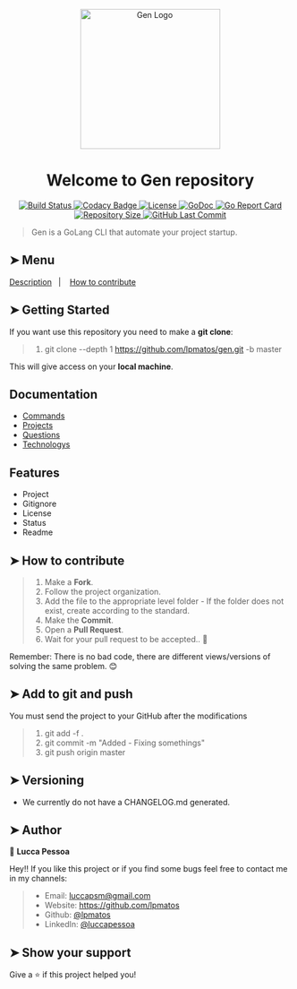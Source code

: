 <p align="center">
  <img alt="Gen Logo" src="https://github.com/lpmatos/gen/blob/master/assets/Logo.png" width="250px" float="center"/>
</p>

<h1 align="center">Welcome to Gen repository</h1>

<p align="center">
  <a href="https://travis-ci.com/lpmatos/gen">
    <img alt="Build Status" src="https://travis-ci.com/lpmatos/gen.svg?branch=master">
  </a>
  <a href="https://www.codacy.com/manual/lpmatos/gen/dashboard?utm_source=github.com&amp;utm_medium=referral&amp;utm_content=lpmatos/gen&amp;utm_campaign=Badge_Grade">
    <img alt="Codacy Badge" src="https://app.codacy.com/project/badge/Grade/33544dd8a7f7408a93220542445f429e">
  </a>
  <a href="https://github.com/lpmatos/gen/blob/master/LICENSE">
    <img alt="License" src="https://img.shields.io/badge/License-Apache%202.0-blue.svg">
  </a>
  <a href="http://pkg.go.dev/github.com/lpmatos/gen">
    <img alt="GoDoc" src="https://img.shields.io/badge/pkg.go.dev-doc-blue">
  </a>
  <a href="https://goreportcard.com/report/github.com/lpmatos/gen">
    <img alt="Go Report Card" src="https://goreportcard.com/badge/github.com/lpmatos/gen">
  </a>
  <a href="https://github.com/lpmatos/gen">
    <img alt="Repository Size" src="https://img.shields.io/github/repo-size/lpmatos/gen">
  </a>
  <a href="https://github.com/lpmatos/gen/commits/master">
    <img alt="GitHub Last Commit" src="https://img.shields.io/github/last-commit/lpmatos/gen">
  </a>
</p>

>
> Gen is a GoLang CLI that automate your project startup.
>

## ➤ Menu

<p align="left">
  <a href="#description">Description</a>&nbsp;&nbsp;&nbsp;|&nbsp;&nbsp;&nbsp;
  <a href="#how-to-contribute">How to contribute</a>
</p>

## ➤ Getting Started

If you want use this repository you need to make a **git clone**:

>
> 1. git clone --depth 1 https://github.com/lpmatos/gen.git -b master
>

This will give access on your **local machine**.

## Documentation

* [Commands](./docs/Commands.md)
* [Projects](./docs/Projects.md)
* [Questions](./docs/Questions.md)
* [Technologys](./docs/Technologys.md)

## Features

* Project
* Gitignore
* License
* Status
* Readme

## ➤ How to contribute

>
> 1. Make a **Fork**.
> 2. Follow the project organization.
> 3. Add the file to the appropriate level folder - If the folder does not exist, create according to the standard.
> 4. Make the **Commit**.
> 5. Open a **Pull Request**.
> 6. Wait for your pull request to be accepted.. 🚀
>

Remember: There is no bad code, there are different views/versions of solving the same problem. 😊

## ➤ Add to git and push

You must send the project to your GitHub after the modifications

>
> 1. git add -f .
> 2. git commit -m "Added - Fixing somethings"
> 3. git push origin master
>

## ➤ Versioning

- We currently do not have a CHANGELOG.md generated.

## ➤ Author

👤 **Lucca Pessoa**

Hey!! If you like this project or if you find some bugs feel free to contact me in my channels:

> * Email: luccapsm@gmail.com
> * Website: https://github.com/lpmatos
> * Github: [@lpmatos](https://github.com/lpmatos)
> * LinkedIn: [@luccapessoa](https://www.linkedin.com/in/luccapessoa/)

## ➤ Show your support

Give a ⭐️ if this project helped you!
